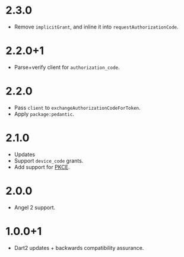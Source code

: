 # 2.3.0
* Remove `implicitGrant`, and inline it into `requestAuthorizationCode`.

# 2.2.0+1
* Parse+verify client for `authorization_code`.

# 2.2.0
* Pass `client` to `exchangeAuthorizationCodeForToken`.
* Apply `package:pedantic`.

# 2.1.0
* Updates
* Support `device_code` grants.
* Add support for [PKCE](https://tools.ietf.org/html/rfc7636).

# 2.0.0
* Angel 2 support.

# 1.0.0+1
* Dart2 updates + backwards compatibility assurance.